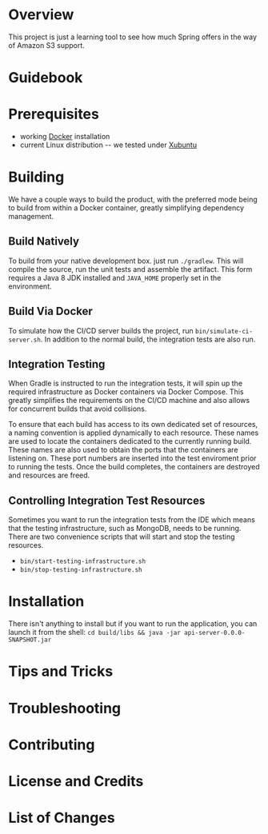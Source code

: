 # Overview
This project is just a learning tool to see how much Spring offers in the way of
Amazon S3 support.

# Guidebook

# Prerequisites

* working [Docker](https://www.docker.com/) installation
* current Linux distribution -- we tested under [Xubuntu](https://xubuntu.org/)

# Building
We have a couple ways to build the product, with the preferred mode being to
build from within a Docker container, greatly simplifying dependency management.

## Build Natively
To build from your native development box. just run `./gradlew`.  This will compile
the source, run the unit tests and assemble the artifact.  This form requires
a Java 8 JDK installed and `JAVA_HOME` properly set in the environment.

## Build Via Docker
To simulate how the CI/CD server builds the project, run `bin/simulate-ci-server.sh`.
In addition to the normal build, the integration tests are also run.

## Integration Testing
When Gradle is instructed to run the integration tests, it will spin up the required
infrastructure as Docker containers via Docker Compose.  This greatly simplifies
the requirements on the CI/CD machine and also allows for concurrent builds that
avoid collisions.

To ensure that each build has access to its own dedicated set of resources, a naming
convention is applied dynamically to each resource.  These names are used to locate the containers
dedicated to the currently running build. These names are also used to obtain the ports that
the containers are listening on.  These port numbers are inserted into the test enviroment
prior to running the tests.  Once the build completes, the containers
are destroyed and resources are freed.

## Controlling Integration Test Resources
Sometimes you want to run the integration tests from the IDE which means that the
testing infrastructure, such as MongoDB, needs to be running.  There are two
convenience scripts that will start and stop the testing resources.

* `bin/start-testing-infrastructure.sh`
* `bin/stop-testing-infrastructure.sh`

# Installation
There isn't anything to install but if you want to run the application, you can launch
it from the shell: `cd build/libs && java -jar api-server-0.0.0-SNAPSHOT.jar`

# Tips and Tricks

# Troubleshooting

# Contributing

# License and Credits

# List of Changes

